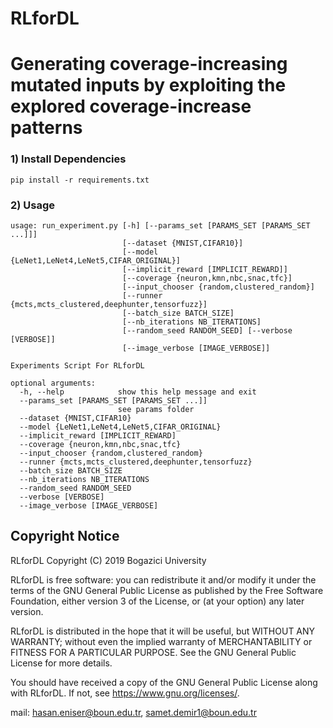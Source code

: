 # RLforDL

# Generating coverage-increasing mutated inputs by exploiting the explored coverage-increase patterns

### 1) Install Dependencies
```
pip install -r requirements.txt
```

### 2) Usage
```
usage: run_experiment.py [-h] [--params_set [PARAMS_SET [PARAMS_SET ...]]]
                         [--dataset {MNIST,CIFAR10}]
                         [--model {LeNet1,LeNet4,LeNet5,CIFAR_ORIGINAL}]
                         [--implicit_reward [IMPLICIT_REWARD]]
                         [--coverage {neuron,kmn,nbc,snac,tfc}]
                         [--input_chooser {random,clustered_random}]
                         [--runner {mcts,mcts_clustered,deephunter,tensorfuzz}]
                         [--batch_size BATCH_SIZE]
                         [--nb_iterations NB_ITERATIONS]
                         [--random_seed RANDOM_SEED] [--verbose [VERBOSE]]
                         [--image_verbose [IMAGE_VERBOSE]]

Experiments Script For RLforDL

optional arguments:
  -h, --help            show this help message and exit
  --params_set [PARAMS_SET [PARAMS_SET ...]]
                        see params folder
  --dataset {MNIST,CIFAR10}
  --model {LeNet1,LeNet4,LeNet5,CIFAR_ORIGINAL}
  --implicit_reward [IMPLICIT_REWARD]
  --coverage {neuron,kmn,nbc,snac,tfc}
  --input_chooser {random,clustered_random}
  --runner {mcts,mcts_clustered,deephunter,tensorfuzz}
  --batch_size BATCH_SIZE
  --nb_iterations NB_ITERATIONS
  --random_seed RANDOM_SEED
  --verbose [VERBOSE]
  --image_verbose [IMAGE_VERBOSE]
```

## Copyright Notice
RLforDL Copyright (C) 2019 Bogazici University

RLforDL is free software: you can redistribute it and/or modify it under the terms of the GNU General Public License as published by the Free Software Foundation, either version 3 of the License, or (at your option) any later version.

RLforDL is distributed in the hope that it will be useful, but WITHOUT ANY WARRANTY; without even the implied warranty of MERCHANTABILITY or FITNESS FOR A PARTICULAR PURPOSE. See the GNU General Public License for more details.

You should have received a copy of the GNU General Public License along with RLforDL. If not, see https://www.gnu.org/licenses/.

mail: hasan.eniser@boun.edu.tr, samet.demir1@boun.edu.tr

